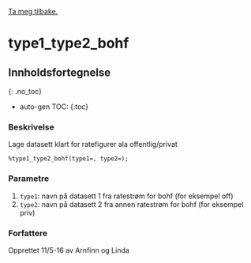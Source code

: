 [Ta meg tilbake.](./)

# type1_type2_bohf



## Innholdsfortegnelse
{: .no_toc}

* auto-gen TOC:
{:toc}

### Beskrivelse

Lage datasett klart for ratefigurer ala offentlig/privat

```
%type1_type2_bohf(type1=, type2=);
```

### Parametre

1. `type1`: navn på datasett 1 fra ratestrøm for bohf (for eksempel off)
2. `type2`: navn på datasett 2 fra annen ratestrøm for bohf (for eksempel priv)

### Forfattere

Opprettet 11/5-16 av Arnfinn og Linda
